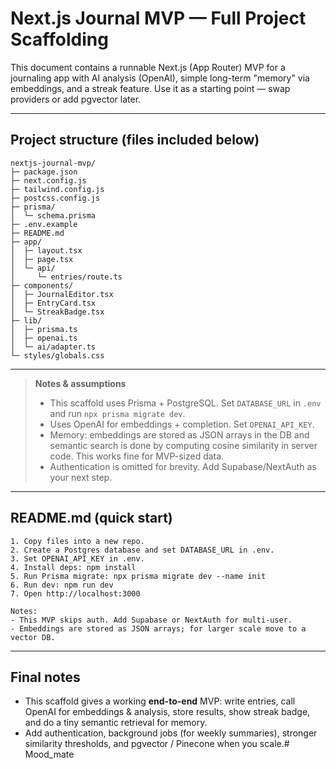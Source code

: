 # Next.js Journal MVP — Full Project Scaffolding

This document contains a runnable Next.js (App Router) MVP for a journaling app with AI analysis (OpenAI), simple long-term "memory" via embeddings, and a streak feature. Use it as a starting point — swap providers or add pgvector later.

---

## Project structure (files included below)

```
nextjs-journal-mvp/
├─ package.json
├─ next.config.js
├─ tailwind.config.js
├─ postcss.config.js
├─ prisma/
│  └─ schema.prisma
├─ .env.example
├─ README.md
├─ app/
│  ├─ layout.tsx
│  ├─ page.tsx
│  └─ api/
│     └─ entries/route.ts
├─ components/
│  ├─ JournalEditor.tsx
│  ├─ EntryCard.tsx
│  └─ StreakBadge.tsx
├─ lib/
│  ├─ prisma.ts
│  ├─ openai.ts
│  └─ ai/adapter.ts
└─ styles/globals.css
```

---

> **Notes & assumptions**
>
> * This scaffold uses Prisma + PostgreSQL. Set `DATABASE_URL` in `.env` and run `npx prisma migrate dev`.
> * Uses OpenAI for embeddings + completion. Set `OPENAI_API_KEY`.
> * Memory: embeddings are stored as JSON arrays in the DB and semantic search is done by computing cosine similarity in server code. This works fine for MVP-sized data.
> * Authentication is omitted for brevity. Add Supabase/NextAuth as your next step.

---

## README.md (quick start)

```
1. Copy files into a new repo.
2. Create a Postgres database and set DATABASE_URL in .env.
3. Set OPENAI_API_KEY in .env.
4. Install deps: npm install
5. Run Prisma migrate: npx prisma migrate dev --name init
6. Run dev: npm run dev
7. Open http://localhost:3000

Notes:
- This MVP skips auth. Add Supabase or NextAuth for multi-user.
- Embeddings are stored as JSON arrays; for larger scale move to a vector DB.
```

---

## Final notes

* This scaffold gives a working **end-to-end** MVP: write entries, call OpenAI for embeddings & analysis, store results, show streak badge, and do a tiny semantic retrieval for memory.
* Add authentication, background jobs (for weekly summaries), stronger similarity thresholds, and pgvector / Pinecone when you scale.#   M o o d _ m a t e  
 